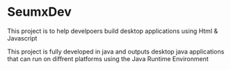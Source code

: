 # SeumxDev
This project is to help develpoers build desktop applications using Html &amp; Javascript

This project is fully developed in java and outputs desktop java applications that can run on diffrent platforms using the Java Runtime Environment 

